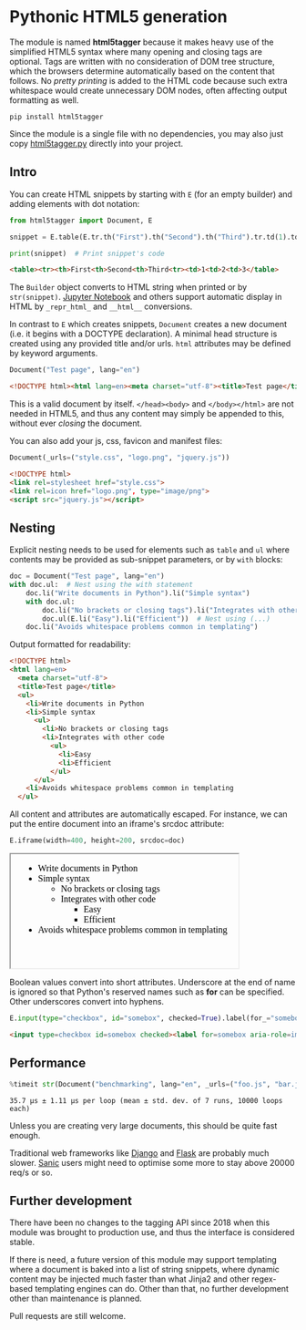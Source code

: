 # Pythonic HTML5 generation

The module is named **html5tagger** because it makes heavy use of the simplified HTML5 syntax where many opening and closing tags are optional. Tags are written with no consideration of DOM tree structure, which the browsers determine automatically based on the content that follows. No *pretty printing* is added to the HTML code because such extra whitespace would create unnecessary DOM nodes, often affecting output formatting as well.

```
pip install html5tagger
```

Since the module is a single file with no dependencies, you may also just copy [html5tagger.py](https://github.com/Tronic/html5tagger/blob/master/html5tagger.py) directly into your project.

## Intro

You can create HTML snippets by starting with `E` (for an empty builder) and adding elements with dot notation:

```python
from html5tagger import Document, E

snippet = E.table(E.tr.th("First").th("Second").th("Third").tr.td(1).td(2).td(3))

print(snippet)  # Print snippet's code
```

```html
<table><tr><th>First<th>Second<th>Third<tr><td>1<td>2<td>3</table>
```

The `Builder` object converts to HTML string when printed or by `str(snippet)`. [Jupyter Notebook](https://jupyter.org/) and others support automatic display in HTML by `_repr_html_` and `__html__` conversions.

In contrast to `E` which creates snippets, `Document` creates a new document (i.e. it begins with a DOCTYPE declaration). A minimal head structure is created using any provided title and/or urls. `html` attributes may be defined by keyword arguments.

```python
Document("Test page", lang="en")
```

```html
<!DOCTYPE html><html lang=en><meta charset="utf-8"><title>Test page</title>
```

This is a valid document by itself. `</head><body>` and `</body></html>` are not needed in HTML5, and thus any content may simply be appended to this, without ever *closing* the document.

You can also add your js, css, favicon and manifest files:

```python
Document(_urls=("style.css", "logo.png", "jquery.js"))
```

```html
<!DOCTYPE html>
<link rel=stylesheet href="style.css">
<link rel=icon href="logo.png", type="image/png">
<script src="jquery.js"></script>
```

## Nesting

Explicit nesting needs to be used for elements such as `table` and `ul` where contents may be provided as sub-snippet parameters, or by `with` blocks:

```python
doc = Document("Test page", lang="en")
with doc.ul:  # Nest using the with statement
    doc.li("Write documents in Python").li("Simple syntax")
    with doc.ul:
        doc.li("No brackets or closing tags").li("Integrates with other code")
        doc.ul(E.li("Easy").li("Efficient"))  # Nest using (...)
    doc.li("Avoids whitespace problems common in templating")
```

Output formatted for readability:

```html
<!DOCTYPE html>
<html lang=en>
  <meta charset="utf-8">
  <title>Test page</title>
  <ul>
    <li>Write documents in Python
    <li>Simple syntax
      <ul>
        <li>No brackets or closing tags
        <li>Integrates with other code
          <ul>
            <li>Easy
            <li>Efficient
          </ul>
      </ul>
    <li>Avoids whitespace problems common in templating
  </ul>
```

All content and attributes are automatically escaped. For instance, we can put the entire document into an iframe's srcdoc attribute:

```python
E.iframe(width=400, height=200, srcdoc=doc)
```

<iframe width=400 height=200 srcdoc="<!DOCTYPE html><html lang=en><meta charset=&quot;utf-8&quot;><title>Test page</title><ul><li>Write documents in Python<li>Simple syntax<ul><li>No brackets or closing tags<li>Integrates with other code<ul><li>Easy<li>Efficient</ul></ul><li>Avoids whitespace problems common in templating</ul>"></iframe>

Boolean values convert into short attributes. Underscore at the end of name is ignored so that Python's reserved names such as **for** can be specified. Other underscores convert into hyphens.

```python
E.input(type="checkbox", id="somebox", checked=True).label(for_="somebox", aria_role="img")("🥳")
```

```html
<input type=checkbox id=somebox checked><label for=somebox aria-role=img>🥳</label>
```

## Performance

```python
%timeit str(Document("benchmarking", lang="en", _urls=("foo.js", "bar.js")))
```

    35.7 µs ± 1.11 µs per loop (mean ± std. dev. of 7 runs, 10000 loops each)

Unless you are creating very large documents, this should be quite fast enough.

Traditional web frameworks like [Django](https://www.djangoproject.com/) and [Flask](https://palletsprojects.com/p/flask/) are probably much slower. [Sanic](https://sanic.readthedocs.io/en/latest/) users might need to optimise some more to stay above 20000 req/s or so.

## Further development

There have been no changes to the tagging API since 2018 when this module was brought to production use, and thus the interface is considered stable.

If there is need, a future version of this module may support templating where a document is baked into a list of string snippets, where dynamic content may be injected much faster than what Jinja2 and other regex-based templating engines can do. Other than that, no further development other than maintenance is planned.

Pull requests are still welcome.
